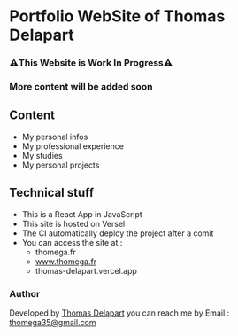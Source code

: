 # Portfolio WebSite of Thomas Delapart

### ⚠️This Website is Work In Progress⚠️
### More content will be added soon

## Content 

- My personal infos
- My professional experience
- My studies
- My personal projects

## Technical stuff

- This is a React App in JavaScript
- This site is hosted on Versel
- The CI automatically deploy the project after a comit
- You can access the site at :
  - thomega.fr
  - www.thomega.fr
  - thomas-delapart.vercel.app

### Author

Developed by [Thomas Delapart](https://github.com/Thomega35/) 
you can reach me by Email : thomega35@gmail.com
